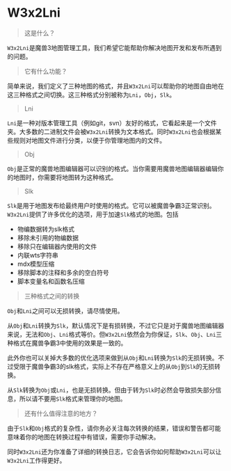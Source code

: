 # W3x2Lni

> 这是什么？

`W3x2Lni`是魔兽3地图管理工具，我们希望它能帮助你解决地图开发和发布所遇到的问题。

> 它有什么功能？

简单来说，我们定义了三种地图的格式，并且`W3x2Lni`可以帮助你的地图自由地在这三种格式之间切换。这三种格式分别被称为`Lni`，`Obj`，`Slk`。

> Lni

`Lni`是一种对版本管理工具（例如git，svn）友好的格式，它看起来是一个文件夹。大多数的二进制文件会被`W3x2Lni`转换为文本格式。同时`W3x2Lni`也会根据某些规则对地图文件进行分类，以便于你管理地图内的文件。

> Obj

`Obj`是正常的魔兽地图编辑器可以识别的格式。当你需要用魔兽地图编辑器编辑你的地图时，你需要将地图转为这种格式。

> Slk

`Slk`是用于地图发布给最终用户时使用的格式。它可以被魔兽争霸3正常识别。`W3x2Lni`提供了许多优化的选项，用于加速`Slk`格式的地图。包括

* 物编数据转为slk格式
* 移除未引用的物编数据
* 移除只在编辑器内使用的文件
* 内联wts字符串
* mdx模型压缩
* 移除脚本的注释和多余的空白符号
* 脚本变量名和函数名压缩

> 三种格式之间的转换

`Obj`和`Lni`之间可以无损转换，请尽情使用。

从`Obj`和`Lni`转换为`Slk`，默认情况下是有损转换，不过它只是对于魔兽地图编辑器来说，无法和`Obj`、`Lni`格式等价。但`W3x2Lni`依然会为你保证，`Slk`、`Obj`、`Lni`三种格式在魔兽争霸3中使用的效果是一致的。

此外你也可以关掉大多数的优化选项来做到从`Obj`和`Lni`转换为`Slk`的无损转换。不过受限于魔兽争霸3的slk格式，实际上不存在严格意义上的从`Obj`到`Slk`的无损转换。

从`Slk`转换为`Obj`或`Lni`，也是无损转换。但由于转为`Slk`时必然会导致损失部分信息，所以请不要用`Slk`格式来管理你的地图。

> 还有什么值得注意的地方？

由于`Slk`和`Obj`格式的复杂性，请你务必关注每次转换的结果，错误和警告都可能意味着你的地图在转换过程中有错误，需要你手动解决。

同时`W3x2Lni`还为你准备了详细的转换日志，它会告诉你如何帮助`W3x2Lni`可以让`W3x2Lni`工作得更好。
